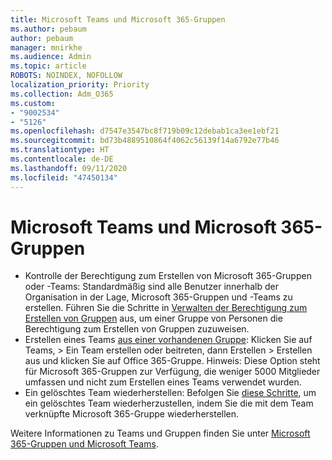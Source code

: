 ```yaml
---
title: Microsoft Teams und Microsoft 365-Gruppen
ms.author: pebaum
author: pebaum
manager: mnirkhe
ms.audience: Admin
ms.topic: article
ROBOTS: NOINDEX, NOFOLLOW
localization_priority: Priority
ms.collection: Adm_O365
ms.custom:
- "9002534"
- "5126"
ms.openlocfilehash: d7547e3547bc8f719b09c12debab1ca3ee1ebf21
ms.sourcegitcommit: bd73b4889510864f4062c56139f14a6792e77b46
ms.translationtype: HT
ms.contentlocale: de-DE
ms.lasthandoff: 09/11/2020
ms.locfileid: "47450134"
---
```

# <a name="microsoft-teams-and-microsoft-365-groups"></a>Microsoft Teams und Microsoft 365-Gruppen

- Kontrolle der Berechtigung zum Erstellen von Microsoft 365-Gruppen oder -Teams: Standardmäßig sind alle Benutzer innerhalb der Organisation in der Lage, Microsoft 365-Gruppen und -Teams zu erstellen. Führen Sie die Schritte in [Verwalten der Berechtigung zum Erstellen von Gruppen](https://support.office.com/article/4c46c8cb-17d0-44b5-9776-005fced8e618) aus, um einer Gruppe von Personen die Berechtigung zum Erstellen von Gruppen zuzuweisen.
- Erstellen eines Teams [aus einer vorhandenen Gruppe](https://support.microsoft.com/office/24ec428e-40d7-4a1a-ab87-29be7d145865): Klicken Sie auf Teams, > Ein Team erstellen oder beitreten, dann Erstellen > Erstellen aus und klicken Sie auf Office 365-Gruppe. Hinweis: Diese Option steht für Microsoft 365-Gruppen zur Verfügung, die weniger 5000 Mitglieder umfassen und nicht zum Erstellen eines Teams verwendet wurden.
- Ein gelöschtes Team wiederherstellen: Befolgen Sie [diese Schritte](https://docs.microsoft.com/microsoftteams/archive-or-delete-a-team#restore-a-deleted-team), um ein gelöschtes Team wiederherzustellen, indem Sie die mit dem Team verknüpfte Microsoft 365-Gruppe wiederherstellen.

Weitere Informationen zu Teams und Gruppen finden Sie unter [Microsoft 365-Gruppen und Microsoft Teams](https://docs.microsoft.com/microsoftteams/office-365-groups).
